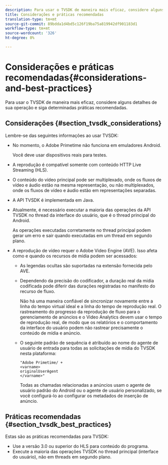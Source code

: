 ```yaml
---
description: Para usar o TVSDK de maneira mais eficaz, considere alguns detalhes de sua operação e siga determinadas práticas recomendadas.
title: Considerações e práticas recomendadas
translation-type: tm+mt
source-git-commit: 89bdda1d4bd5c126f19ba75a819942df901183d1
workflow-type: tm+mt
source-wordcount: '326'
ht-degree: 0%

---
```



# Considerações e práticas recomendadas{#considerations-and-best-practices}

Para usar o TVSDK de maneira mais eficaz, considere alguns detalhes de sua operação e siga determinadas práticas recomendadas.

## Considerações {#section_tvsdk_considerations}

Lembre-se das seguintes informações ao usar TVSDK:

* No momento, o Adobe Primetime não funciona em emuladores Android.

   Você deve usar dispositivos reais para testes.
* A reprodução é compatível somente com conteúdo HTTP Live Streaming (HLS).
* O conteúdo do vídeo principal pode ser multiplexado, onde os fluxos de vídeo e áudio estão na mesma representação, ou não multiplexados, onde os fluxos de vídeo e áudio estão em representações separadas.
* A API TVSDK é implementada em Java.
* Atualmente, é necessário executar a maioria das operações da API TVSDK no thread da interface do usuário, que é o thread principal do Android.

   As operações executadas corretamente no thread principal podem gerar um erro e sair quando executadas em um thread em segundo plano.
* A reprodução de vídeo requer o Adobe Video Engine (AVE). Isso afeta como e quando os recursos de mídia podem ser acessados:

   * As legendas ocultas são suportadas na extensão fornecida pelo AVE.
   * Dependendo da precisão do codificador, a duração real da mídia codificada pode diferir das durações registradas no manifesto do recurso de fluxo.

      Não há uma maneira confiável de sincronizar novamente entre a linha do tempo virtual ideal e a linha do tempo de reprodução real. O rastreamento do progresso da reprodução de fluxo para o gerenciamento de anúncios e o Video Analytics devem usar o tempo de reprodução real, de modo que os relatórios e o comportamento da interface do usuário podem não rastrear precisamente o conteúdo de mídia e anúncio.
   * O seguinte padrão de sequência é atribuído ao nome do agente de usuário de entrada para todas as solicitações de mídia do TVSDK nesta plataforma:

      ```
      "Adobe Primetime/ + 
      <varname>
      originalUserAgent
      </varname>" 
      ```

      Todas as chamadas relacionadas a anúncios usam o agente de usuário padrão do Android ou o agente de usuário personalizado, se você configurá-lo ao configurar os metadados de inserção de anúncio.

## Práticas recomendadas {#section_tvsdk_best_practices}

Estas são as práticas recomendadas para TVSDK:

* Use a versão 3.0 ou superior do HLS para conteúdo do programa.
* Execute a maioria das operações TVSDK no thread principal (interface do usuário), não em threads em segundo plano.
